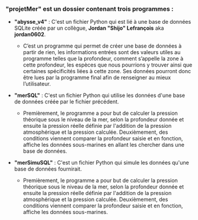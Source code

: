 ### "projetMer" est un dossier contenant trois programmes :
* **"abysse_v4"** : C'est un fichier Python qui est lié à une base de données SQLite créée par un collègue, **Jordan "Shijo" Lefrançois** aka **jordan0602**.
  * C’est un programme qui permet de créer une base de données à partir de rien, les informations entrées sont des valeurs utiles au programme telles que la profondeur, comment s’appelle la zone à cette profondeur, les espèces que nous pourrions y trouver ainsi que certaines spécificités liées à cette zone. Ses données pourront donc être lues par la programme final afin de renseigner au mieux l’utilisateur.

* **"merSQL"** : C'est un fichier Python qui utilise les données d'une base de données créée par le fichier précédent.
  * Premièrement, le programme a pour but de calculer la pression théorique sous le niveau de la mer, selon la profondeur donnée et ensuite la pression réelle définie par l'addition de la pression atmosphérique et la pression calculée. 
Deuxièmement, des conditions viennent comparer la profondeur saisie et en fonction, affiche les données sous-marines en allant les chercher dans une base de données.
* **"merSimuSQL"** : C'est un fichier Python qui simule les données qu'une base de données fournirait.
  * Premièrement, le programme a pour but de calculer la pression théorique sous le niveau de la mer, selon la profondeur donnée et ensuite la pression réelle définie par l'addition de la pression atmosphérique et la pression calculée. 
Deuxièmement, des conditions viennent comparer la profondeur saisie et en fonction, affiche les données sous-marines.
